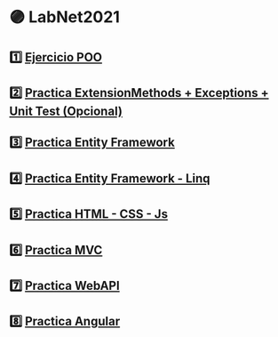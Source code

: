 #  :purple_circle: LabNet2021

## 1️⃣ [Ejercicio POO](https://github.com/lauradancoso/LabNet2021/tree/ejercicio-1-poo)

## 2️⃣ [Practica ExtensionMethods + Exceptions + Unit Test (Opcional)](https://github.com/lauradancoso/LabNet2021/tree/ejercicio-2)

## 3️⃣ [Practica Entity Framework](https://github.com/lauradancoso/LabNet2021/tree/ejercicio-3-ef)

## 4️⃣ [Practica Entity Framework - Linq](https://github.com/lauradancoso/LabNet2021/tree/ejercicio-4-linq)

## 5️⃣ [Practica HTML - CSS - Js](https://github.com/lauradancoso/LabNet2021/tree/ejercicio-5-html-css-js)

## 6️⃣ [Practica MVC](https://github.com/lauradancoso/LabNet2021/tree/ejercicio-6-mvc)

## 7️⃣ [Practica WebAPI](https://github.com/lauradancoso/LabNet2021/tree/ejercicio-7-webapi)

## 8️⃣ [Practica Angular](https://github.com/lauradancoso/LabNet2021/tree/ejercicio-8-angular)


